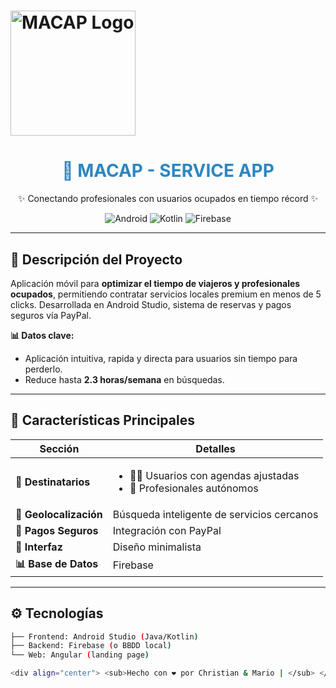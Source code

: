 # <img src="https://ibb.co/8DZhs9dy](https://i.ibb.co/XZRwLt3n/macap.jpg" alt="MACAP Logo" width="200"/>

<div align="center">
  <h1 style="color: #2E86C1;">📱 MACAP - SERVICE APP</h1>
  <p>✨ Conectando profesionales con usuarios ocupados en tiempo récord ✨</p>
  
  ![Android](https://img.shields.io/badge/Android-3DDC84?style=for-the-badge&logo=android&logoColor=white)
  ![Kotlin](https://img.shields.io/badge/Kotlin-0095D5?style=for-the-badge&logo=kotlin&logoColor=white)
  ![Firebase](https://img.shields.io/badge/Firebase-FFCA28?style=for-the-badge&logo=firebase&logoColor=black)
</div>

---

## 🚀 **Descripción del Proyecto**
Aplicación móvil para **optimizar el tiempo de viajeros y profesionales ocupados**, permitiendo contratar servicios locales premium en menos de 5 clicks. Desarrollada en Android Studio, sistema de reservas y pagos seguros vía PayPal.

**📊 Datos clave:**
- Aplicación intuitiva, rapida y directa para usuarios sin tiempo para perderlo.
- Reduce hasta **2.3 horas/semana** en búsquedas.

---

## 🎯 **Características Principales**
| Sección | Detalles |
|---------|----------|
| **👥 Destinatarios** | <ul><li>🧑💼 Usuarios con agendas ajustadas</li><li>🔧 Profesionales autónomos</li></ul> |
| **📍 Geolocalización** | Búsqueda inteligente de servicios cercanos |
| **💸 Pagos Seguros** | Integración con PayPal |
| **📱 Interfaz** | Diseño minimalista |
| **📊 Base de Datos** | Firebase|

---

## ⚙️ **Tecnologías**
```bash
├── Frontend: Android Studio (Java/Kotlin)
├── Backend: Firebase (o BBDD local)
└── Web: Angular (landing page)

<div align="center"> <sub>Hecho con ❤️ por Christian & Mario | </sub> </div>
